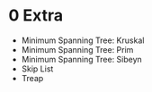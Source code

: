 # 0 Extra
 
- Minimum Spanning Tree: Kruskal
- Minimum Spanning Tree: Prim
- Minimum Spanning Tree: Sibeyn
- Skip List
- Treap

